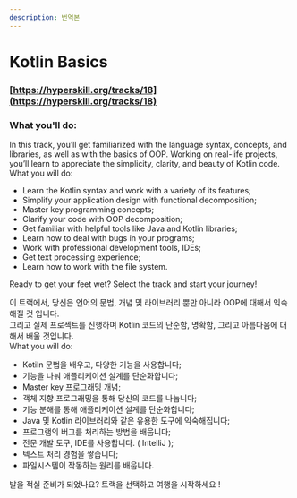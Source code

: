 ```yaml
---
description: 번역본
---
```


# Kotlin Basics

### [https://hyperskill.org/tracks/18](https://hyperskill.org/tracks/18)

### What you'll do:

In this track, you’ll get familiarized with the language syntax, concepts, and libraries, as well as with the basics of OOP. Working on real-life projects, you’ll learn to appreciate the simplicity, clarity, and beauty of Kotlin code.\
What you will do:

* Learn the Kotlin syntax and work with a variety of its features;
* Simplify your application design with functional decomposition;
* Master key programming concepts;
* Clarify your code with OOP decomposition;
* Get familiar with helpful tools like Java and Kotlin libraries;
* Learn how to deal with bugs in your programs;
* Work with professional development tools, IDEs;
* Get text processing experience;
* Learn how to work with the file system.

Ready to get your feet wet? Select the track and start your journey!



이 트랙에서, 당신은 언어의 문법, 개념 및 라이브러리 뿐만 아니라 OOP에 대해서 익숙해질 것 입니다.\
그리고 실제 프로젝트를 진행하며 Kotlin 코드의 단순함, 명확함, 그리고 아름다움에 대해서 배울 것입니다.\
What you will do:

* Kotiln 문법을 배우고, 다양한 기능을 사용합니다;
* 기능을 나눠 애플리케이션 설계를 단순화합니다;
* Master key 프로그래밍 개념;
* 객체 지향 프로그래밍을 통해 당신의 코드를 나눕니다;
* 기능 분해를 통해 애플리케이션 설계를 단순화합니다;
* Java 및 Kotlin 라이브러리와 같은 유용한 도구에 익숙해집니다;
* 프로그램의 버그를 처리하는 방법을 배웁니다;
* 전문 개발 도구, IDE를 사용합니다. ( IntelliJ );
* 텍스트 처리 경험을 쌓습니다;
* 파일시스템이 작동하는 원리를 배웁니다.

발을 적실 준비가 되었나요? 트랙을 선택하고 여행을 시작하세요 !



